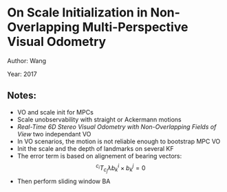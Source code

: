 # On Scale Initialization in Non-Overlapping Multi-Perspective Visual Odometry

Author: Wang

Year: 2017

Notes:
---

* VO and scale init for MPCs
* Scale unobservability with straight or Ackermann motions
* *Real-Time 6D Stereo
Visual Odometry with Non-Overlapping Fields of View* two independant VO
* In VO scenarios, the motion is not reliable enough to bootstrap MPC VO
* Init the scale and the depth of landmarks on several KF
* The error term is based on alignement of bearing vectors:
$$
^{c_i} T_{c_j} \lambda b_k^i \times b^j_k = 0 
$$
* Then perform sliding window BA 
